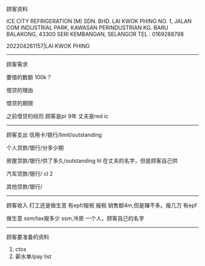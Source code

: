 顾客资料

ICE CITY REFRIGERATION (M) SDN. BHD. 
LAI KWOK PHING NO. 1, JALAN COM INDUSTRIAL PARK, KAWASAN PERINDUSTRIAN KG. BARU BALAKONG, 43300 SERI KEMBANGAN, SELANGOR TEL : 0169288798

202204261157|LAI KWOK PHING 

-----------------
顾客需求


要借的数额
100k？

借贷的理由

借贷的期限

之前借贷的经历
顾客是pr 9年
丈夫是red ic

--------------
顾客支出
信用卡/银行/limit/outstanding


个人贷款/银行/分多少期

房屋贷款/银行/供了多久/outstanding
hl 在丈夫的名字，但是顾客自己供

汽车贷款/银行/
cl 2 


其他贷款/银行/

-----------
顾客收入
打工还是做生意
有epf/报税
报税 销售额4m,但是赚不多。报几万
有epf

做生意 ssm/tax报多少
ssm,冷房
一个人，顾客自己的名字

-------
顾客要准备的资料
1. ctos
2. 薪水单/pay list




